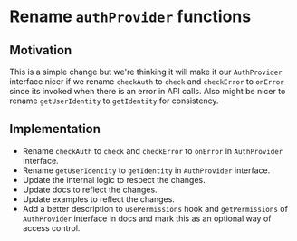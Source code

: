 # Rename `authProvider` functions

## Motivation

This is a simple change but we're thinking it will make it our `AuthProvider` interface nicer if we rename `checkAuth` to `check` and `checkError` to `onError` since its invoked when there is an error in API calls. Also might be nicer to rename `getUserIdentity` to `getIdentity` for consistency.

## Implementation

- Rename `checkAuth` to `check` and `checkError` to `onError` in `AuthProvider` interface.
- Rename `getUserIdentity` to `getIdentity` in `AuthProvider` interface.
- Update the internal logic to respect the changes.
- Update docs to reflect the changes.
- Update examples to reflect the changes.
- Add a better description to `usePermissions` hook and `getPermissions` of `AuthProvider` interface in docs and mark this as an optional way of access control.